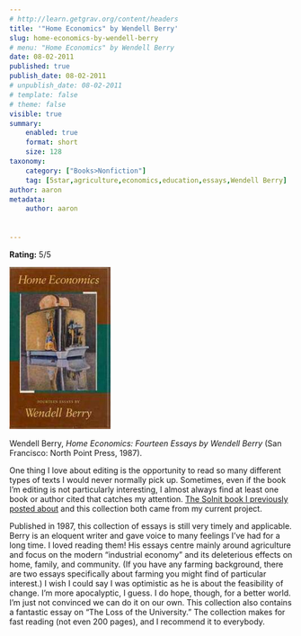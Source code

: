 ```yaml
---
# http://learn.getgrav.org/content/headers
title: '"Home Economics" by Wendell Berry'
slug: home-economics-by-wendell-berry
# menu: "Home Economics" by Wendell Berry
date: 08-02-2011
published: true
publish_date: 08-02-2011
# unpublish_date: 08-02-2011
# template: false
# theme: false
visible: true
summary:
    enabled: true
    format: short
    size: 128
taxonomy:
    category: ["Books>Nonfiction"]
    tag: [5star,agriculture,economics,education,essays,Wendell Berry]
author: aaron
metadata:
    author: aaron


---
```


**Rating:** 5/5

![](cover13.jpg "Home Economics")

Wendell Berry, *Home Economics: Fourteen Essays by Wendell Berry* (San Francisco: North Point Press, 1987).

One thing I love about editing is the opportunity to read so many different types of texts I would never normally pick up. Sometimes, even if the book I’m editing is not particularly interesting, I almost always find at least one book or author cited that catches my attention. [The Solnit book I previously posted about](../wanderlust-by-rebecca-solnit) and this collection both came from my current project.

Published in 1987, this collection of essays is still very timely and applicable. Berry is an eloquent writer and gave voice to many feelings I’ve had for a long time. I loved reading them! His essays centre mainly around agriculture and focus on the modern “industrial economy” and its deleterious effects on home, family, and community. (If you have any farming background, there are two essays specifically about farming you might find of particular interest.) I wish I could say I was optimistic as he is about the feasibility of change. I’m more apocalyptic, I guess. I do hope, though, for a better world. I’m just not convinced we can do it on our own. This collection also contains a fantastic essay on “The Loss of the University.” The collection makes for fast reading (not even 200 pages), and I recommend it to everybody.

